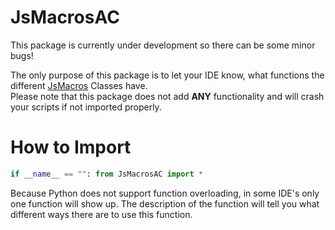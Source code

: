 # JsMacrosAC
 
This package is currently under development so there can be some minor bugs!

The only purpose of this package is to let your IDE know, what functions the different [JsMacros](https://www.curseforge.com/minecraft/mc-mods/jsmacros) Classes have.\
Please note that this package does not add **ANY** functionality and will crash your scripts if not imported properly.

# How to Import
```python
if __name__ == "": from JsMacrosAC import *
```

Because Python does not support function overloading, in some IDE's only one function will show up. The description of the function will tell you what different ways there are to use this function.
